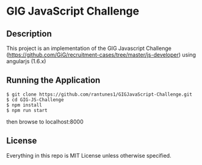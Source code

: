 # GIG JavaScript Challenge

## Description

This project is an implementation of the GIG Javascript Challenge (https://github.com/GiG/recruitment-cases/tree/master/js-developer) using angularjs (1.6.x)

## Running the Application

```
$ git clone https://github.com/rantunes1/GIGJavaScript-Challenge.git
$ cd GIG-JS-Challenge
$ npm install
$ npm run start
```

then browse to localhost:8000

## License

Everything in this repo is MIT License unless otherwise specified.
